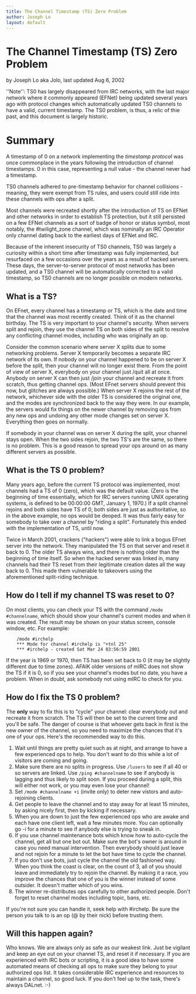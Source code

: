 ```yaml
---
title: The Channel Timestamp (TS) Zero Problem
author: Joseph Lo
layout: default
---
```


# The Channel Timestamp (TS) Zero Problem

by Joseph Lo aka Jolo, last updated Aug 6, 2002

''Note'': TS0 has largely disappeared from IRC networks, with the last major
network where it commonly appeared (EFNet) being updated several years ago
with protocol changes which automatically updated TS0 channels to have a valid,
current timestamp. The TS0 problem, is thus, a relic of thie past, and this document is largely
historic.

# Summary
A timestamp of 0 on a network implementing the *timestamp protocol* was once
commonplace in the years following the introduction of channel timestamps. 0
in this case, representing a null value - the channel never had a timestamp.

TS0 channels adhered to pre-timestamp behavior for channel collisions - meaning,
they were exempt from TS rules, and users could still ride into these channels
with ops after a split.

Most channels were recreated shortly after the introduction of TS on EFNet and
other networks in order to establish TS protection, but it still persisted on
a few EFNet channels as a sort of badge of honor or status symbol, most notably,
the #twilight_zone channel, which was nominally an IRC Operator only channel dating
back to the earliest days of EFNet and IRC.

Because of the inherent insecurity of TS0 channels, TS0 was largely a curiosity
within a short time after timestamp was fully implemented, but resurfaced on a
few occasions over the years as a result of hacked servers. These days,
the server-to-server protocol of most networks has been updated, and a TS0 channel
will be automatically corrected to a valid timestamp, so TS0 channels are no
longer possible on modern networks.


## What is a TS?

On EFnet, every channel has a timestamp or TS, which is the date and time that
the channel was most recently created. Think of it as the channel birthday.
The TS is very important to your channel's security. When servers split and
rejoin, they use the channel TS on both sides of the split to resolve any
conflicting channel modes, including who was originally an op.

Consider the common scenario where server X splits due to some networking
problems. Server X temporarily becomes a separate IRC network of its own. If
nobody on your channel happened to be on server X before the split, then your
channel will no longer exist there. From the point of view of server X,
everybody on your channel just /quit all at once. Anybody on server X can then
just /join your channel and recreate it from scratch, thus getting channel
ops. (Most EFnet servers should prevent this now, but glitches are always
possible.) When server X rejoins the rest of the network, whichever side with
the older TS is considered the original one, and the modes are synchronized
back to the way they were. In our example, the servers would fix things on the
newer channel by removing ops from any new ops and undoing any other mode
changes set on server X. Everything then goes on normally.

If somebody in your channel was on server X during the split, your channel
stays open. When the two sides rejoin, the two TS's are the same, so there is
no problem. This is a good reason to spread your ops around on as many
different servers as possible.

## What is the TS 0 problem?

Many years ago, before the current TS protocol was implemented, most channels
had a TS of 0 (zero), which was the default value. (Zero is the beginning of
time essentially, which for IRC servers running UNIX operating systems, is
defined to be 00:00:00 GMT, January 1, 1970.) If a split channel rejoins and
both sides have TS of 0, both sides are just as authoritative, so in the above
example, no ops would be deoped. It was thus fairly easy for somebody to take
over a channel by "riding a split". Fortunately this ended with the
implementation of TS, until now.

Twice in March 2001, crackers ("hackers") were able to link a bogus EFnet
server into the network. They manipulated the TS on that server and reset it
back to 0. The older TS always wins, and there is nothing older than the
beginning of time itself. So when the hacked server was linked in, many
channels had their TS reset from their legitimate creation dates all the way
back to 0. This made them vulnerable to takeovers using the aforementioned
split-riding technique.

## How do I tell if my channel TS was reset to 0?

On most clients, you can check your TS with the command `/mode #channelname`,
which should show your channel's current modes and when it was created. The
result may be shown on your status screen, console window, etc. For example:


        /mode #irchelp
        *** Mode for channel #irchelp is "+tnl 25"
        *** #irchelp - created Sat Mar 24 03:56:59 2001

If the year is 1969 or 1970, then TS has been set back to 0 (it may be
slightly different due to time zones). AFAIK older versions of mIRC does not
show the TS if it is 0, so if you see your channel's modes but no date, you
have a problem. When in doubt, ask somebody not using mIRC to check for you.

## How do I fix the TS 0 problem?

The **only** way to fix this is to "cycle" your channel: clear everybody out
and recreate it from scratch. The TS will then be set to the current time and
you'll be safe. The danger of course is that whoever gets back in first is the
new owner of the channel, so you need to maximize the chances that it's one of
your ops. Here's the recommended way to do this.

  1. Wait until things are pretty quiet such as at night, and arrange to have a few experienced ops to help. You don't want to do this while a lot of visitors are coming and going.
  2. Make sure there are no splits in progress. Use `/lusers` to see if all 40 or so servers are linked. Use `/ping #channelname` to see if anybody is lagging and thus likely to split soon. If you proceed during a split, this will either not work, or you may even lose your channel!
  3. Set `/mode #channelname +i` (invite only) to deter new vistors and auto-rejoining clients.
  4. Get people to leave the channel and to stay away for at least 15 minutes, by asking nicely first, then by kicking if necessary.
  5. When you are down to just the few experienced ops who are awake and each have one client left, wait a few minutes more. You can optionally go -i for a minute to see if anybody else is trying to sneak in.
  6. If you use channel maintenance bots which know how to auto-cycle the channel, get all but one bot out. Make sure the bot's owner is around in case you need manual intervention. Then everybody should just leave and not rejoin for a minute to let the bot have time to cycle the channel.
  7. If you don't use bots, just cycle the channel the old fashioned way. When you think the coast is clear, on the count of 3, all of you should leave and immediately try to rejoin the channel. By making it a race, you improve the chances that one of you is the winner instead of some outsider. It doesn't matter which of you wins.
  8. The winner re-distributes ops carefully to other authorized people. Don't forget to reset channel modes including topic, bans, etc.

If you're not sure you can handle it, seek help with #irchelp. Be sure the
person you talk to is an op (@ by their nick) before trusting them.

## Will this happen again?

Who knows. We are always only as safe as our weakest link. Just be vigilant
and keep an eye out on your channel TS, and reset it if necessary. If you are
experienced with IRC bots or scripting, it is a good idea to have some
automated means of checking all ops to make sure they belong to your
authorized ops list. It takes considerable IRC experience and resources to
maintain a channel, so good luck. If you don't feel up to the task, there's
always DALnet. :-)
